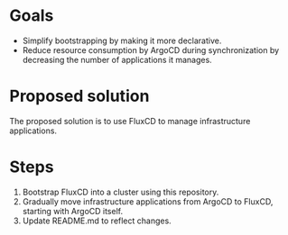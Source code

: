 # Goals
*   Simplify bootstrapping by making it more declarative.
*   Reduce resource consumption by ArgoCD during synchronization by decreasing the number of applications it manages.

# Proposed solution
The proposed solution is to use FluxCD to manage infrastructure applications.

# Steps
1.  Bootstrap FluxCD into a cluster using this repository.
2.  Gradually move infrastructure applications from ArgoCD to FluxCD, starting with ArgoCD itself.
3.  Update README.md to reflect changes.
